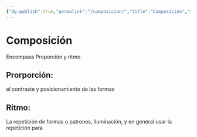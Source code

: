 ```yaml
---
{"dg-publish":true,"permalink":"/composicion/","title":"Composición","tags":["Idea,"],"noteIcon":"","created":"2023-04-24T16:32:55.822-05:00","updated":"2023-04-24T16:34:21.170-05:00"}
---
```



# Composición

 Encompass Proporción y ritmo

## Prorporción:

 el contraste y posicionamiento de las formas
## Ritmo:

La repetición de formas o patrones, iluminación, y en general usar la repetición para 
